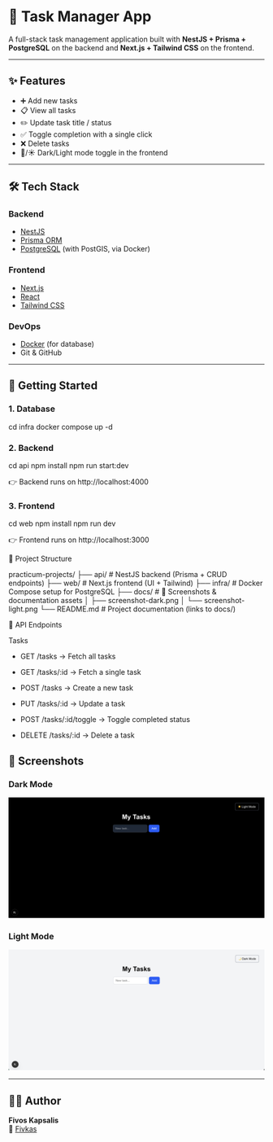 # 📝 Task Manager App

A full-stack task management application built with **NestJS + Prisma + PostgreSQL** on the backend and **Next.js + Tailwind CSS** on the frontend.

---

## ✨ Features

- ➕ Add new tasks  
- 📋 View all tasks  
- ✏️ Update task title / status  
- ✅ Toggle completion with a single click  
- ❌ Delete tasks  
- 🌙/☀️ Dark/Light mode toggle in the frontend  

---

## 🛠️ Tech Stack

### Backend
- [NestJS](https://nestjs.com/)  
- [Prisma ORM](https://www.prisma.io/)  
- [PostgreSQL](https://www.postgresql.org/) (with PostGIS, via Docker)  

### Frontend
- [Next.js](https://nextjs.org/)  
- [React](https://react.dev/)  
- [Tailwind CSS](https://tailwindcss.com/)  

### DevOps
- [Docker](https://www.docker.com/) (for database)  
- Git & GitHub  

---

## 🚀 Getting Started

### 1. Database

cd infra
docker compose up -d

### 2. Backend

cd api
npm install
npm run start:dev

👉 Backend runs on http://localhost:4000

### 3. Frontend

cd web
npm install
npm run dev

👉 Frontend runs on http://localhost:3000

📂 Project Structure

practicum-projects/
├── api/         # NestJS backend (Prisma + CRUD endpoints)
├── web/         # Next.js frontend (UI + Tailwind)
├── infra/       # Docker Compose setup for PostgreSQL
├── docs/        # 📸 Screenshots & documentation assets
│   ├── screenshot-dark.png
│   └── screenshot-light.png
└── README.md    # Project documentation (links to docs/)

🔗 API Endpoints

Tasks

* GET /tasks → Fetch all tasks

* GET /tasks/:id → Fetch a single task

* POST /tasks → Create a new task

* PUT /tasks/:id → Update a task

* POST /tasks/:id/toggle → Toggle completed status

* DELETE /tasks/:id → Delete a task


## 📸 Screenshots

### Dark Mode
![Dark Mode Screenshot](https://raw.githubusercontent.com/Fivkas/task-manager/main/docs/screenshot-dark.png)

### Light Mode
![Light Mode Screenshot](https://raw.githubusercontent.com/Fivkas/task-manager/main/docs/screenshot-light.png)

---

## 👨‍💻 Author

**Fivos Kapsalis**  
🔗 [Fivkas](https://github.com/Fivkas)